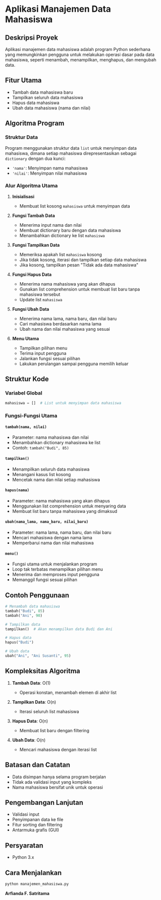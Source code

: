 # Aplikasi Manajemen Data Mahasiswa

## Deskripsi Proyek
Aplikasi manajemen data mahasiswa adalah program Python sederhana yang memungkinkan pengguna untuk melakukan operasi dasar pada data mahasiswa, seperti menambah, menampilkan, menghapus, dan mengubah data.

## Fitur Utama
- Tambah data mahasiswa baru
- Tampilkan seluruh data mahasiswa
- Hapus data mahasiswa
- Ubah data mahasiswa (nama dan nilai)

## Algoritma Program

### Struktur Data
Program menggunakan struktur data `list` untuk menyimpan data mahasiswa, dimana setiap mahasiswa direpresentasikan sebagai `dictionary` dengan dua kunci:
- `'nama'`: Menyimpan nama mahasiswa
- `'nilai'`: Menyimpan nilai mahasiswa

### Alur Algoritma Utama
1. **Inisialisasi**
   - Membuat list kosong `mahasiswa` untuk menyimpan data

2. **Fungsi Tambah Data**
   - Menerima input nama dan nilai
   - Membuat dictionary baru dengan data mahasiswa
   - Menambahkan dictionary ke list `mahasiswa`

3. **Fungsi Tampilkan Data**
   - Memeriksa apakah list `mahasiswa` kosong
   - Jika tidak kosong, iterasi dan tampilkan setiap data mahasiswa
   - Jika kosong, tampilkan pesan "Tidak ada data mahasiswa"

4. **Fungsi Hapus Data**
   - Menerima nama mahasiswa yang akan dihapus
   - Gunakan list comprehension untuk membuat list baru tanpa mahasiswa tersebut
   - Update list `mahasiswa`

5. **Fungsi Ubah Data**
   - Menerima nama lama, nama baru, dan nilai baru
   - Cari mahasiswa berdasarkan nama lama
   - Ubah nama dan nilai mahasiswa yang sesuai

6. **Menu Utama**
   - Tampilkan pilihan menu
   - Terima input pengguna
   - Jalankan fungsi sesuai pilihan
   - Lakukan perulangan sampai pengguna memilih keluar

## Struktur Kode

### Variabel Global
```python
mahasiswa = []  # List untuk menyimpan data mahasiswa
```

### Fungsi-Fungsi Utama

#### `tambah(nama, nilai)`
- Parameter: nama mahasiswa dan nilai
- Menambahkan dictionary mahasiswa ke list
- Contoh: `tambah("Budi", 85)`

#### `tampilkan()`
- Menampilkan seluruh data mahasiswa
- Menangani kasus list kosong
- Mencetak nama dan nilai setiap mahasiswa

#### `hapus(nama)`
- Parameter: nama mahasiswa yang akan dihapus
- Menggunakan list comprehension untuk menyaring data
- Membuat list baru tanpa mahasiswa yang dimaksud

#### `ubah(nama_lama, nama_baru, nilai_baru)`
- Parameter: nama lama, nama baru, dan nilai baru
- Mencari mahasiswa dengan nama lama
- Memperbarui nama dan nilai mahasiswa

#### `menu()`
- Fungsi utama untuk menjalankan program
- Loop tak terbatas menampilkan pilihan menu
- Menerima dan memproses input pengguna
- Memanggil fungsi sesuai pilihan

## Contoh Penggunaan

```python
# Menambah data mahasiswa
tambah("Budi", 85)
tambah("Ani", 90)

# Tampilkan data
tampilkan()  # Akan menampilkan data Budi dan Ani

# Hapus data
hapus("Budi")

# Ubah data
ubah("Ani", "Ani Susanti", 95)
```

## Kompleksitas Algoritma

1. **Tambah Data**: O(1)
   - Operasi konstan, menambah elemen di akhir list

2. **Tampilkan Data**: O(n)
   - Iterasi seluruh list mahasiswa

3. **Hapus Data**: O(n)
   - Membuat list baru dengan filtering

4. **Ubah Data**: O(n)
   - Mencari mahasiswa dengan iterasi list

## Batasan dan Catatan
- Data disimpan hanya selama program berjalan
- Tidak ada validasi input yang kompleks
- Nama mahasiswa bersifat unik untuk operasi

## Pengembangan Lanjutan
- Validasi input
- Penyimpanan data ke file
- Fitur sorting dan filtering
- Antarmuka grafis (GUI)

## Persyaratan
- Python 3.x

## Cara Menjalankan
```bash
python manajemen_mahasiswa.py
```

**Arfianda F. Satritama**